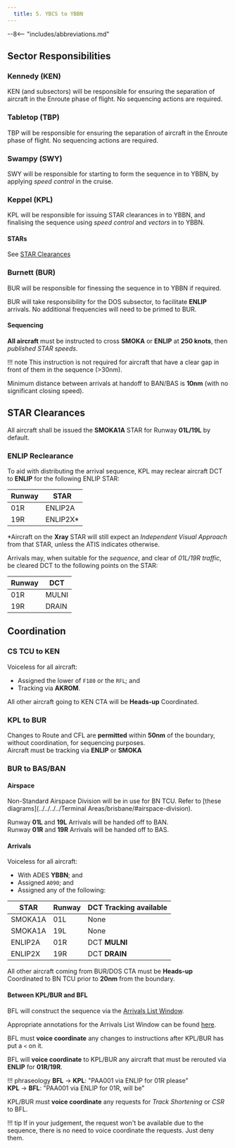 ```yaml
---
  title: 5. YBCS to YBBN
---
```


--8<-- "includes/abbreviations.md"

## Sector Responsibilities
### Kennedy (KEN)
KEN (and subsectors) will be responsible for ensuring the separation of aircraft in the Enroute phase of flight. No sequencing actions are required.

### Tabletop (TBP)
TBP will be responsible for ensuring the separation of aircraft in the Enroute phase of flight. No sequencing actions are required.

### Swampy (SWY)
SWY will be responsible for starting to form the sequence in to YBBN, by applying *speed control* in the cruise.

### Keppel (KPL)
KPL will be responsible for issuing STAR clearances in to YBBN, and finalising the sequence using *speed control* and *vectors* in to YBBN.

#### STARs
See [STAR Clearances](#star-clearances)

### Burnett (BUR)
BUR will be responsible for finessing the sequence in to YBBN if required.

BUR will take responsibility for the DOS subsector, to facilitate **ENLIP** arrivals. No additional frequencies will need to be primed to BUR.

#### Sequencing
**All aircraft** must be instructed to cross **SMOKA** or **ENLIP** at **250 knots**, then *published STAR speeds*.

!!! note
    This instruction is not required for aircraft that have a clear gap in front of them in the sequence (>30nm).

Minimum distance between arrivals at handoff to BAN/BAS is **10nm** (with no significant closing speed).

## STAR Clearances
All aircraft shall be issued the **SMOKA1A** STAR for Runway **01L/19L** by default.  

### ENLIP Reclearance
To aid with distributing the arrival sequence, KPL may reclear aircraft DCT to **ENLIP** for the following ENLIP STAR:

| Runway | STAR |
| ---------- | --- |
| 01R      | ENLIP2A |
| 19R      | ENLIP2X\* |

\*Aircraft on the **Xray** STAR will still expect an *Independent Visual Approach* from that STAR, unless the ATIS indicates otherwise.

Arrivals may, when suitable for the *sequence*, and clear of *01L/19R traffic*, be cleared DCT to the following points on the STAR:

| Runway | DCT |
| ---------- | --- |
| 01R      | MULNI |
| 19R      | DRAIN |

## Coordination
### CS TCU to KEN
Voiceless for all aircraft:

- Assigned the lower of `F180` or the `RFL`; and  
- Tracking via **AKROM**.

All other aircraft going to KEN CTA will be **Heads-up** Coordinated. 

### KPL to BUR
Changes to Route and CFL are **permitted** within **50nm** of the boundary, without coordination, for sequencing purposes.  
Aircraft must be tracking via **ENLIP** or **SMOKA**

### BUR to BAS/BAN
#### Airspace
Non-Standard Airspace Division will be in use for BN TCU. Refer to [these diagrams](../../../../Terminal Areas/brisbane/#airspace-division).

Runway **01L** and **19L** Arrivals will be handed off to BAN.  
Runway **01R** and **19R** Arrivals will be handed off to BAS.  

#### Arrivals
Voiceless for all aircraft:

- With ADES **YBBN**; and  
- Assigned `A090`; and
- Assigned any of the following:

| STAR | Runway | DCT Tracking available |
| ---------- | --- | --- |
| SMOKA1A      | 01L | None |
| SMOKA1A      | 19L | None |
| ENLIP2A      | 01R | DCT **MULNI** |
| ENLIP2X      | 19R | DCT **DRAIN** |

All other aircraft coming from BUR/DOS CTA must be **Heads-up** Coordinated to BN TCU prior to **20nm** from the boundary.

#### Between KPL/BUR and BFL
BFL will construct the sequence via the [Arrivals List Window](../../../../../../controller-skills/sequencing/#arrivals-list).

Appropriate annotations for the Arrivals List Window can be found [here](../../../../../../client/annotations/#sequencingflow).

BFL must **voice coordinate** any changes to instructions after KPL/BUR has put a `<` on it.

BFL will **voice coordinate** to KPL/BUR any aircraft that must be rerouted via **ENLIP** for **01R/19R**.

!!! phraseology
    <span class="hotline">**BFL** -> **KPL**</span>: "PAA001 via ENLIP for 01R please"  
    <span class="hotline">**KPL** -> **BFL**</span>: "PAA001 via ENLIP for 01R, will be"  

KPL/BUR must **voice coordinate** any requests for *Track Shortening* or *CSR* to BFL.

!!! tip
    If in your judgement, the request won't be available due to the sequence, there is no need to voice coordinate the requests. Just deny them.